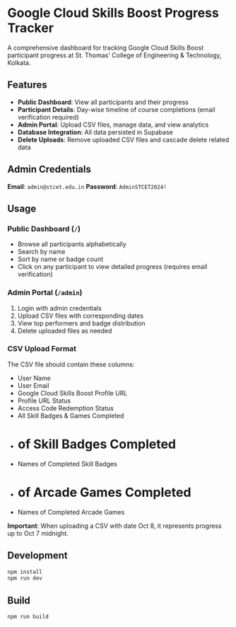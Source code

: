 # Google Cloud Skills Boost Progress Tracker

A comprehensive dashboard for tracking Google Cloud Skills Boost participant progress at St. Thomas' College of Engineering & Technology, Kolkata.

## Features

- **Public Dashboard**: View all participants and their progress
- **Participant Details**: Day-wise timeline of course completions (email verification required)
- **Admin Portal**: Upload CSV files, manage data, and view analytics
- **Database Integration**: All data persisted in Supabase
- **Delete Uploads**: Remove uploaded CSV files and cascade delete related data

## Admin Credentials

**Email**: `admin@stcet.edu.in`
**Password**: `AdminSTCET2024!`

## Usage

### Public Dashboard (`/`)
- Browse all participants alphabetically
- Search by name
- Sort by name or badge count
- Click on any participant to view detailed progress (requires email verification)

### Admin Portal (`/admin`)
1. Login with admin credentials
2. Upload CSV files with corresponding dates
3. View top performers and badge distribution
4. Delete uploaded files as needed

### CSV Upload Format
The CSV file should contain these columns:
- User Name
- User Email
- Google Cloud Skills Boost Profile URL
- Profile URL Status
- Access Code Redemption Status
- All Skill Badges & Games Completed
- # of Skill Badges Completed
- Names of Completed Skill Badges
- # of Arcade Games Completed
- Names of Completed Arcade Games

**Important**: When uploading a CSV with date Oct 8, it represents progress up to Oct 7 midnight.

## Development

```bash
npm install
npm run dev
```

## Build

```bash
npm run build
```
